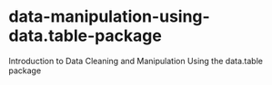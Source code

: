 # data-manipulation-using-data.table-package
Introduction to Data Cleaning and Manipulation Using the data.table package
